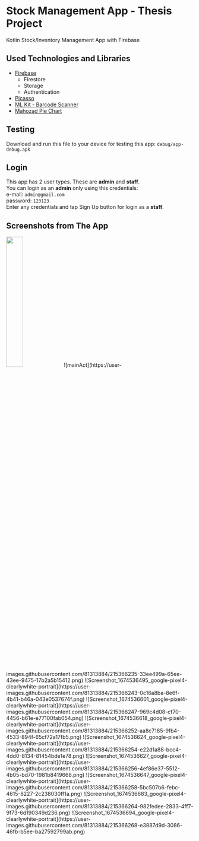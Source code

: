 # Stock Management App - Thesis Project

Kotlin Stock/Inventory Management App with Firebase

## Used Technologies and Libraries
- [Firebase](https://console.firebase.google.com/)
  + Firestore
  + Storage
  + Authentication
- [Picasso](https://github.com/square/picasso)
- [ML Kit - Barcode Scanner](https://developers.google.com/ml-kit/vision/barcode-scanning/android)
- [Mahozad Pie Chart](https://github.com/mahozad/android-pie-chart)

## Testing
Download and run this file to your device for testing this app: `debug/app-debug.apk`

## Login
This app has 2 user types. These are **admin** and **staff**.<br>
You can login as an **admin** only using this credentials:<br>
e-mail: `admin@gmail.com`<br>
password: `123123`<br>
Enter any credentials and tap Sign Up button for login as a **staff**.

## Screenshots from The App
<img src="https://user-images.githubusercontent.com/81313884/215366235-33ee499a-65ee-43ee-9475-17b2a5b15412.png" width="30%"/>
![mainAct](https://user-images.githubusercontent.com/81313884/215366235-33ee499a-65ee-43ee-9475-17b2a5b15412.png)
![Screenshot_1674536495_google-pixel4-clearlywhite-portrait](https://user-images.githubusercontent.com/81313884/215366243-0c16a8ba-8e6f-4b41-b46a-043e0537674f.png)
![Screenshot_1674536601_google-pixel4-clearlywhite-portrait](https://user-images.githubusercontent.com/81313884/215366247-969c4d08-cf70-4456-b61e-e77100fab054.png)
![Screenshot_1674536618_google-pixel4-clearlywhite-portrait](https://user-images.githubusercontent.com/81313884/215366252-aa8c7185-9fb4-4533-894f-65cf72a17fb5.png)
![Screenshot_1674536624_google-pixel4-clearlywhite-portrait](https://user-images.githubusercontent.com/81313884/215366254-e22d1a88-bcc4-4dd0-8134-81454bde1e78.png)
![Screenshot_1674536627_google-pixel4-clearlywhite-portrait](https://user-images.githubusercontent.com/81313884/215366256-4ef86e37-5512-4b05-bd70-1981b8419668.png)
![Screenshot_1674536647_google-pixel4-clearlywhite-portrait](https://user-images.githubusercontent.com/81313884/215366258-5bc507b6-febc-4615-8227-2c238030ff1a.png)
![Screenshot_1674536683_google-pixel4-clearlywhite-portrait](https://user-images.githubusercontent.com/81313884/215366264-982fedee-2833-4ff7-9f73-6d190349d236.png)
![Screenshot_1674536694_google-pixel4-clearlywhite-portrait](https://user-images.githubusercontent.com/81313884/215366268-e3887d9d-3086-46fb-b5ee-ba27592799ab.png)
